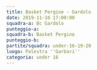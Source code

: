 ```yaml
---
title: Basket Pergine - Gardolo
date: 2019-11-16 17:00:00
squadra-a: Bc Gardolo
punteggio-a: 
squadra-b: Basket Pergine
punteggio-b: 
partite/squadra: under-16-19-20
luogo: Palestra ''Garbari''
categoria: under 16
---
```

